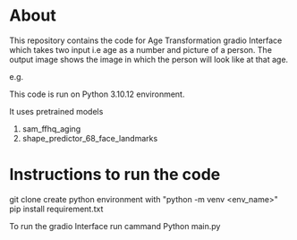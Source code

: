 # About

This repository contains the code for Age Transformation gradio Interface which takes two input i.e age as a number and picture of a person. 
The output image shows the image in which the person will look like at that age.


e.g. 



This code is run on Python 3.10.12 environment.

It uses pretrained models 
1. sam_ffhq_aging 
2. shape_predictor_68_face_landmarks



# Instructions to run the code 

git clone 
create python environment with "python -m venv <env_name>"
pip install requirement.txt

To run the gradio Interface 
 run cammand
 Python main.py
 
